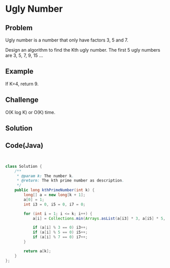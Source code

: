 Ugly Number
===

Problem
-------

Ugly number is a number that only have factors 3, 5 and 7.

Design an algorithm to find the Kth ugly number. The first 5 ugly numbers are 3, 5, 7, 9, 15 ...

Example
-------

If K=4, return 9.

Challenge
---------

O(K log K) or O(K) time.

Solution
--------


Code(Java)
----------

```java


class Solution {
    /**
     * @param k: The number k.
     * @return: The kth prime number as description.
     */
    public long kthPrimeNumber(int k) {
        long[] a = new long[k + 1];
        a[0] = 1;
        int i3 = 0, i5 = 0, i7 = 0;

        for (int i = 1; i <= k; i++) {
            a[i] = Collections.min(Arrays.asList(a[i3] * 3, a[i5] * 5, a[i7] * 7));

            if (a[i] % 3 == 0) i3++;
            if (a[i] % 5 == 0) i5++;
            if (a[i] % 7 == 0) i7++;
        }

        return a[k];
    }
};
```